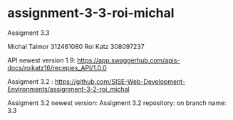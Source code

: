 # assignment-3-3-roi-michal


Assigment 3.3

Michal Talmor 312461080 Roi Katz 308097237

API newest version 1.9: https://app.swaggerhub.com/apis-docs/roikatz16/recepies_API/1.0.0

Assigment 3.2 : https://github.com/SISE-Web-Development-Environments/assignment-3-2-roi_michal

Assigment 3.2 newest version: Assigment 3.2 repository: on branch name: 3.3
